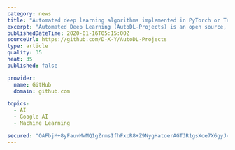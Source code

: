 ```yaml
---
category: news
title: "Automated deep learning algorithms implemented in PyTorch or Tensorflow."
excerpt: "Automated Deep Learning (AutoDL-Projects) is an open source, lightweight, but useful project for researchers. This project implemented several neural architecture search (NAS) and hyper-parameter optimization (HPO) algorithms. At the moment, this project provides the following algorithms and scripts to run them. Please see the details in the ..."
publishedDateTime: 2020-01-16T05:15:00Z
sourceUrl: https://github.com/D-X-Y/AutoDL-Projects
type: article
quality: 35
heat: 35
published: false

provider:
  name: GitHub
  domain: github.com

topics:
  - AI
  - Google AI
  - Machine Learning

secured: "OAFbjM+8yFauvMwMQ1gZrmsIfhFxcR8+Z9NygHatoerAGTJR1gsXoe7X6gyJ4jZ5nnmVUUIKMrA2bhYGOwCAoncYIxbX/K72UesZ8DcmmOkZS891EIxNm7DzqwdlvqhIIeYH9w38IeRN5NWLuuGGrT4Id1Pts5caWDY86ues2da00ddtWjw2FLYmbr7tJytJu+itT+AhlpOJiI98mSNX1EuQl1OJ8rM6z75wdD68vn+Mu2/oRN9U447X2S9ktDEGFhW9HoWJvYMgBU3jW4LGtjyw6Q+HjuwrD6dF4xbUer3bLeaebNXfg260F4KDRZxbdhf8SajuC1SC7OjeVvHBF6KMdtLTv5rdUJbW0sW9siPgLlW3QLvzyhRMZoDLZVL8OljVYvtuqBQJkPPMGXgFscykQefjC3yG8Sf3yjbnHXluBZ97QtbBwx+M6tYvUPOrC94vGEbOWTd9wT9rZaEbgQ==;TTupJbl7Wfvl53nSVLsX0w=="
---
```


